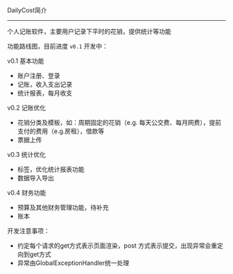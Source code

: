 DailyCost简介

---

个人记账软件，主要用户记录下平时的花销，提供统计等功能

功能路线图，目前进度 `v0.1` 开发中：

v0.1 基本功能

- 账户注册、登录
- 记账，收入支出记录
- 统计报表，每月收支

v0.2 记账优化

- 花销分类及模板，如：周期固定的花销（e.g. 每天公交费、每月网费），提前支付的费用（e.g.房租），借款等
- 票据上传

v0.3 统计优化

- 标签，优化统计报表功能
- 数据导入导出

v0.4 财务功能

- 预算及其他财务管理功能，待补充
- 账本



开发注意事项：

- 约定每个请求的get方式表示页面渲染，post 方式表示提交，出现异常会重定向到get方式
- 异常由GlobalExceptionHandler统一处理